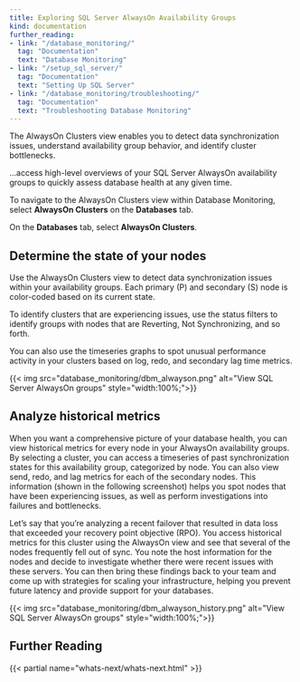 ```yaml
---
title: Exploring SQL Server AlwaysOn Availability Groups
kind: documentation
further_reading:
- link: "/database_monitoring/"
  tag: "Documentation"
  text: "Database Monitoring"
- link: "/setup_sql_server/"
  tag: "Documentation"
  text: "Setting Up SQL Server"
- link: "/database_monitoring/troubleshooting/"
  tag: "Documentation"
  text: "Troubleshooting Database Monitoring"
---
```


The AlwaysOn Clusters view enables you to detect data synchronization issues, understand availability group behavior, and identify cluster bottlenecks.

...access high-level overviews of your SQL Server AlwaysOn availability groups to quickly assess database health at any given time. 

To navigate to the AlwaysOn Clusters view within Database Monitoring, select **AlwaysOn Clusters** on the **Databases** tab.

On the **Databases** tab, select **AlwaysOn Clusters**.

## Determine the state of your nodes

Use the AlwaysOn Clusters view to detect data synchronization issues within your availability groups. Each primary (P) and secondary (S) node is color-coded based on its current state.

To identify clusters that are experiencing issues, use the status filters to identify groups with nodes that are Reverting, Not Synchronizing, and so forth.

You can also use the timeseries graphs to spot unusual performance activity in your clusters based on log, redo, and secondary lag time metrics.

{{< img src="database_monitoring/dbm_alwayson.png" alt="View SQL Server AlwaysOn groups" style="width:100%;">}}

## Analyze historical metrics

When you want a comprehensive picture of your database health, you can view historical metrics for every node in your AlwaysOn availability groups. By selecting a cluster, you can access a timeseries of past synchronization states for this availability group, categorized by node. You can also view send, redo, and lag metrics for each of the secondary nodes. This information (shown in the following screenshot) helps you spot nodes that have been experiencing issues, as well as perform investigations into failures and bottlenecks.

Let’s say that you’re analyzing a recent failover that resulted in data loss that exceeded your recovery point objective (RPO). You access historical metrics for this cluster using the AlwaysOn view and see that several of the nodes frequently fell out of sync. You note the host information for the nodes and decide to investigate whether there were recent issues with these servers. You can then bring these findings back to your team and come up with strategies for scaling your infrastructure, helping you prevent future latency and provide support for your databases.

{{< img src="database_monitoring/dbm_alwayson_history.png" alt="View SQL Server AlwaysOn groups" style="width:100%;">}}

## Further Reading

{{< partial name="whats-next/whats-next.html" >}}